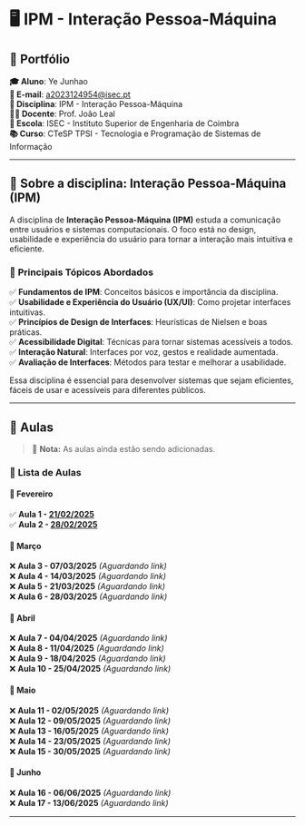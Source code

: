 # 🖥️ IPM - Interação Pessoa-Máquina

## 📌 Portfólio

**🎓 Aluno**: Ye Junhao  
**📧 E-mail**: a2023124954@isec.pt  
**📖 Disciplina**: IPM - Interação Pessoa-Máquina  
**👨‍🏫 Docente**: Prof. João Leal  
**🏫 Escola**: ISEC - Instituto Superior de Engenharia de Coimbra  
**📚 Curso**: CTeSP TPSI - Tecnologia e Programação de Sistemas de Informação  

---

## 📌 Sobre a disciplina: **Interação Pessoa-Máquina (IPM)**  

A disciplina de **Interação Pessoa-Máquina (IPM)** estuda a comunicação entre usuários e sistemas computacionais. O foco está no design, usabilidade e experiência do usuário para tornar a interação mais intuitiva e eficiente.  

### 🔹 **Principais Tópicos Abordados**  
✅ **Fundamentos de IPM**: Conceitos básicos e importância da disciplina.  
✅ **Usabilidade e Experiência do Usuário (UX/UI)**: Como projetar interfaces intuitivas.  
✅ **Princípios de Design de Interfaces**: Heurísticas de Nielsen e boas práticas.  
✅ **Acessibilidade Digital**: Técnicas para tornar sistemas acessíveis a todos.  
✅ **Interação Natural**: Interfaces por voz, gestos e realidade aumentada.  
✅ **Avaliação de Interfaces**: Métodos para testar e melhorar a usabilidade.  

Essa disciplina é essencial para desenvolver sistemas que sejam eficientes, fáceis de usar e acessíveis para diferentes públicos.  

---

## 📌 Aulas  

> 📢 **Nota:** As aulas ainda estão sendo adicionadas.  

### 📅 **Lista de Aulas**   

#### 📅 **Fevereiro**   
✅ **Aula 1 - [21/02/2025](https://github.com/GameOverJY/IPM-Interacao-Pessoa-Maquina/blob/main/aula1.md)**  
✅ **Aula 2 - [28/02/2025](https://github.com/GameOverJY/IPM-Interacao-Pessoa-Maquina/blob/main/aula%202.md)**  

#### 📅 **Março**   
❌ **Aula 3 - 07/03/2025** *(Aguardando link)*  
❌ **Aula 4 - 14/03/2025** *(Aguardando link)*  
❌ **Aula 5 - 21/03/2025** *(Aguardando link)*  
❌ **Aula 6 - 28/03/2025** *(Aguardando link)*  

#### 📅 **Abril**   
❌ **Aula 7 - 04/04/2025** *(Aguardando link)*  
❌ **Aula 8 - 11/04/2025** *(Aguardando link)*  
❌ **Aula 9 - 18/04/2025** *(Aguardando link)*  
❌ **Aula 10 - 25/04/2025** *(Aguardando link)*  

#### 📅 **Maio**  
❌ **Aula 11 - 02/05/2025** *(Aguardando link)*  
❌ **Aula 12 - 09/05/2025** *(Aguardando link)*  
❌ **Aula 13 - 16/05/2025** *(Aguardando link)*  
❌ **Aula 14 - 23/05/2025** *(Aguardando link)*  
❌ **Aula 15 - 30/05/2025** *(Aguardando link)*  

#### 📅 **Junho**  
❌ **Aula 16 - 06/06/2025** *(Aguardando link)*  
❌ **Aula 17 - 13/06/2025** *(Aguardando link)*  

---
